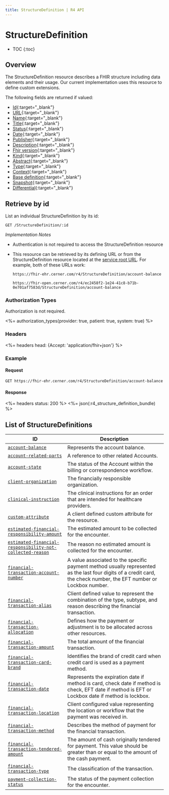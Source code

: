 ```yaml
---
title: StructureDefinition | R4 API
---
```


# StructureDefinition

* TOC
{:toc}

## Overview

The StructureDefinition resource describes a FHIR structure including data elements and their usage. Our current implementation uses this resource to define custom extensions.

The following fields are returned if valued:

* [Id](http://hl7.org/fhir/r4/resource-definitions.html#Resource.id){:target="_blank"}
* [URL](http://hl7.org/fhir/r4/structuredefinition-definitions.html#StructureDefinition.url){:target="_blank"}
* [Name](http://hl7.org/fhir/r4/structuredefinition-definitions.html#StructureDefinition.name){:target="_blank"}
* [Title](http://hl7.org/fhir/r4/structuredefinition-definitions.html#StructureDefinition.title){:target="_blank"}
* [Status](http://hl7.org/fhir/r4/structuredefinition-definitions.html#StructureDefinition.status){:target="_blank"}
* [Date](http://hl7.org/fhir/r4/structuredefinition-definitions.html#StructureDefinition.date){:target="_blank"}
* [Publisher](http://hl7.org/fhir/r4/structuredefinition-definitions.html#StructureDefinition.publisher){:target="_blank"}
* [Description](http://hl7.org/fhir/r4/structuredefinition-definitions.html#StructureDefinition.description){:target="_blank"}
* [Fhir version](http://hl7.org/fhir/r4/structuredefinition-definitions.html#StructureDefinition.fhirVersion){:target="_blank"}
* [Kind](http://hl7.org/fhir/r4/structuredefinition-definitions.html#StructureDefinition.kind){:target="_blank"}
* [Abstract](http://hl7.org/fhir/r4/structuredefinition-definitions.html#StructureDefinition.abstract){:target="_blank"}
* [Type](http://hl7.org/fhir/r4/structuredefinition-definitions.html#StructureDefinition.type){:target="_blank"}
* [Context](http://hl7.org/fhir/r4/structuredefinition-definitions.html#StructureDefinition.context){:target="_blank"}
* [Base definition](http://hl7.org/fhir/r4/structuredefinition-definitions.html#StructureDefinition.baseDefinition){:target="_blank"}
* [Snapshot](http://hl7.org/fhir/r4/structuredefinition-definitions.html#StructureDefinition.snapshot){:target="_blank"}
* [Differential](http://hl7.org/fhir/r4/structuredefinition-definitions.html#StructureDefinition.differential){:target="_blank"}

## Retrieve by id

List an individual StructureDefinition by its id:

    GET /StructureDefinition/:id

_Implementation Notes_

* Authentication is not required to access the StructureDefinition resource
* This resource can be retrieved by its defining URL or from the StructureDefinition resource located at the [service root URL](../../#service-root-url). For example, both of these URLs work:

    `https://fhir-ehr.cerner.com/r4/StructureDefinition/account-balance`

    `https://fhir-open.cerner.com/r4/ec2458f2-1e24-41c8-b71b-0e701af7583d/StructureDefinition/account-balance`

### Authorization Types

Authorization is not required.

<%= authorization_types(provider: true, patient: true, system: true) %>

### Headers

<%= headers head: {Accept: 'application/fhir+json'} %>

### Example


#### Request

    GET https://fhir-ehr.cerner.com/r4/StructureDefinition/account-balance

#### Response

<%= headers status: 200 %>
<%= json(:r4_structure_definition_bundle) %>

## List of StructureDefinitions

 ID                                                          | Description
-------------------------------------------------------------|---------------------------------------------------------------------------------------------------------------------------------------------------------------------
 [`account-balance`]                                         | Represents the account balance.
 [`account-related-parts`]                                   | A reference to other related Accounts.
 [`account-state`]                                           | The status of the Account within the billing or correspondence workflow.
 [`client-organization`]                                     | The financially responsible organization.
 [`clinical-instruction`]                                    | The clinical instructions for an order that are intended for healthcare providers.
 [`custom-attribute`]                                        | A client defined custom attribute for the resource.
 [`estimated-financial-responsibility-amount`]               | The estimated amount to be collected for the encounter.
 [`estimated-financial-responsibility-not-collected-reason`] | The reason no estimated amount is collected for the encounter.
 [`financial-transaction-account-number`]                    | A value associated to the specific payment method usually represented as the last four digits of a credit card, the check number, the EFT number or Lockbox number.
 [`financial-transaction-alias`]                             | Client defined value to represent the combination of the type, subtype, and reason describing the financial transaction.
 [`financial-transaction-allocation`]                        | Defines how the payment or adjustment is to be allocated across other resources.
 [`financial-transaction-amount`]                            | The total amount of the financial transaction.
 [`financial-transaction-card-brand`]                        | Identifies the brand of credit card when credit card is used as a payment method.
 [`financial-transaction-date`]                              | Represents the expiration date if method is card, check date if method is check, EFT date if method is EFT or Lockbox date if method is lockbox.
 [`financial-transaction-location`]                          | Client configured value representing the location or workflow that the payment was received in.
 [`financial-transaction-method`]                            | Describes the method of payment for the financial transaction.
 [`financial-transaction-tendered-amount`]                   | The amount of cash originally tendered for payment. This value should be greater than or equal to the amount of the cash payment.
 [`financial-transaction-type`]                              | The classification of the transaction.
 [`payment-collection-status`]                               | The status of the payment collection for the encounter.

[`account-balance`]: https://fhir-ehr.cerner.com/r4/StructureDefinition/account-balance?_format=json
[`account-related-parts`]: https://fhir-ehr.cerner.com/r4/StructureDefinition/account-related-parts?_format=json
[`account-state`]: https://fhir-ehr.cerner.com/r4/StructureDefinition/account-state?_format=json
[`client-organization`]: https://fhir-ehr.cerner.com/r4/StructureDefinition/client-organization?_format=json
[`clinical-instruction`]: https://fhir-ehr.cerner.com/r4/StructureDefinition/clinical-instruction?_format=json
[`custom-attribute`]: https://fhir-ehr.cerner.com/r4/StructureDefinition/custom-attribute?_format=json
[`estimated-financial-responsibility-amount`]: https://fhir-ehr.cerner.com/r4/StructureDefinition/estimated-financial-responsibility-amount?_format=json
[`estimated-financial-responsibility-not-collected-reason`]: https://fhir-ehr.cerner.com/r4/StructureDefinition/estimated-financial-responsibility-not-collected-reason?_format=json
[`financial-transaction-account-number`]: https://fhir-ehr.cerner.com/r4/StructureDefinition/financial-transaction-account-number?_format=json
[`financial-transaction-alias`]: https://fhir-ehr.cerner.com/r4/StructureDefinition/financial-transaction-alias?_format=json
[`financial-transaction-allocation`]: https://fhir-ehr.cerner.com/r4/StructureDefinition/financial-transaction-allocation?_format=json
[`financial-transaction-amount`]: https://fhir-ehr.cerner.com/r4/StructureDefinition/financial-transaction-amount?_format=json
[`financial-transaction-card-brand`]: https://fhir-ehr.cerner.com/r4/StructureDefinition/financial-transaction-card-brand?_format=json
[`financial-transaction-date`]: https://fhir-ehr.cerner.com/r4/StructureDefinition/financial-transaction-date?_format=json
[`financial-transaction-location`]: https://fhir-ehr.cerner.com/r4/StructureDefinition/financial-transaction-location?_format=json
[`financial-transaction-method`]: https://fhir-ehr.cerner.com/r4/StructureDefinition/financial-transaction-method?_format=json
[`financial-transaction-tendered-amount`]: https://fhir-ehr.cerner.com/r4/StructureDefinition/financial-transaction-tendered-amount?_format=json
[`financial-transaction-type`]: https://fhir-ehr.cerner.com/r4/StructureDefinition/financial-transaction-type?_format=json
[`payment-collection-status`]: https://fhir-ehr.cerner.com/r4/StructureDefinition/payment-collection-status?_format=json

